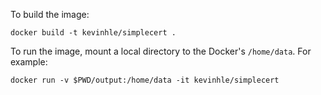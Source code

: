 To build the image:
```
docker build -t kevinhle/simplecert .
```

To run the image, mount a local directory to the Docker's `/home/data`. For example:
```
docker run -v $PWD/output:/home/data -it kevinhle/simplecert
```